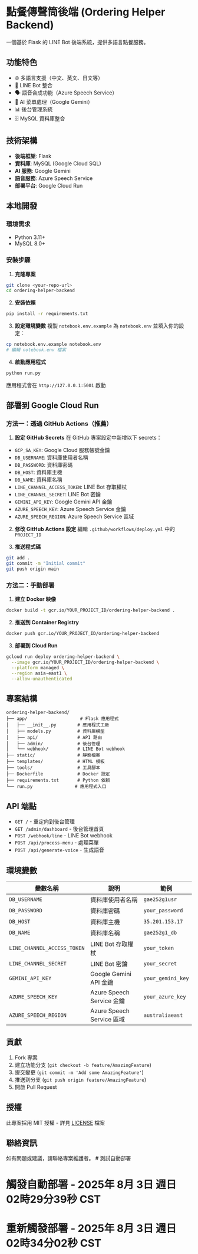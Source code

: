 # 點餐傳聲筒後端 (Ordering Helper Backend)

一個基於 Flask 的 LINE Bot 後端系統，提供多語言點餐服務。

## 功能特色

- 🌐 多語言支援（中文、英文、日文等）
- 🤖 LINE Bot 整合
- 🗣️ 語音合成功能（Azure Speech Service）
- 🧠 AI 菜單處理（Google Gemini）
- 📊 後台管理系統
- 🗄️ MySQL 資料庫整合

## 技術架構

- **後端框架**: Flask
- **資料庫**: MySQL (Google Cloud SQL)
- **AI 服務**: Google Gemini
- **語音服務**: Azure Speech Service
- **部署平台**: Google Cloud Run

## 本地開發

### 環境需求
- Python 3.11+
- MySQL 8.0+

### 安裝步驟

1. **克隆專案**
```bash
git clone <your-repo-url>
cd ordering-helper-backend
```

2. **安裝依賴**
```bash
pip install -r requirements.txt
```

3. **設定環境變數**
複製 `notebook.env.example` 為 `notebook.env` 並填入你的設定：
```bash
cp notebook.env.example notebook.env
# 編輯 notebook.env 檔案
```

4. **啟動應用程式**
```bash
python run.py
```

應用程式會在 `http://127.0.0.1:5001` 啟動

## 部署到 Google Cloud Run

### 方法一：透過 GitHub Actions（推薦）

1. **設定 GitHub Secrets**
在 GitHub 專案設定中新增以下 secrets：
- `GCP_SA_KEY`: Google Cloud 服務帳號金鑰
- `DB_USERNAME`: 資料庫使用者名稱
- `DB_PASSWORD`: 資料庫密碼
- `DB_HOST`: 資料庫主機
- `DB_NAME`: 資料庫名稱
- `LINE_CHANNEL_ACCESS_TOKEN`: LINE Bot 存取權杖
- `LINE_CHANNEL_SECRET`: LINE Bot 密鑰
- `GEMINI_API_KEY`: Google Gemini API 金鑰
- `AZURE_SPEECH_KEY`: Azure Speech Service 金鑰
- `AZURE_SPEECH_REGION`: Azure Speech Service 區域

2. **修改 GitHub Actions 設定**
編輯 `.github/workflows/deploy.yml` 中的 `PROJECT_ID`

3. **推送程式碼**
```bash
git add .
git commit -m "Initial commit"
git push origin main
```

### 方法二：手動部署

1. **建立 Docker 映像**
```bash
docker build -t gcr.io/YOUR_PROJECT_ID/ordering-helper-backend .
```

2. **推送到 Container Registry**
```bash
docker push gcr.io/YOUR_PROJECT_ID/ordering-helper-backend
```

3. **部署到 Cloud Run**
```bash
gcloud run deploy ordering-helper-backend \
  --image gcr.io/YOUR_PROJECT_ID/ordering-helper-backend \
  --platform managed \
  --region asia-east1 \
  --allow-unauthenticated
```

## 專案結構

```
ordering-helper-backend/
├── app/                    # Flask 應用程式
│   ├── __init__.py        # 應用程式工廠
│   ├── models.py          # 資料庫模型
│   ├── api/               # API 路由
│   ├── admin/             # 後台管理
│   └── webhook/           # LINE Bot webhook
├── static/                # 靜態檔案
├── templates/             # HTML 模板
├── tools/                 # 工具腳本
├── Dockerfile             # Docker 設定
├── requirements.txt       # Python 依賴
└── run.py                # 應用程式入口
```

## API 端點

- `GET /` - 重定向到後台管理
- `GET /admin/dashboard` - 後台管理首頁
- `POST /webhook/line` - LINE Bot webhook
- `POST /api/process-menu` - 處理菜單
- `POST /api/generate-voice` - 生成語音

## 環境變數

| 變數名稱 | 說明 | 範例 |
|---------|------|------|
| `DB_USERNAME` | 資料庫使用者名稱 | `gae252g1usr` |
| `DB_PASSWORD` | 資料庫密碼 | `your_password` |
| `DB_HOST` | 資料庫主機 | `35.201.153.17` |
| `DB_NAME` | 資料庫名稱 | `gae252g1_db` |
| `LINE_CHANNEL_ACCESS_TOKEN` | LINE Bot 存取權杖 | `your_token` |
| `LINE_CHANNEL_SECRET` | LINE Bot 密鑰 | `your_secret` |
| `GEMINI_API_KEY` | Google Gemini API 金鑰 | `your_gemini_key` |
| `AZURE_SPEECH_KEY` | Azure Speech Service 金鑰 | `your_azure_key` |
| `AZURE_SPEECH_REGION` | Azure Speech Service 區域 | `australiaeast` |

## 貢獻

1. Fork 專案
2. 建立功能分支 (`git checkout -b feature/AmazingFeature`)
3. 提交變更 (`git commit -m 'Add some AmazingFeature'`)
4. 推送到分支 (`git push origin feature/AmazingFeature`)
5. 開啟 Pull Request

## 授權

此專案採用 MIT 授權 - 詳見 [LICENSE](LICENSE) 檔案

## 聯絡資訊

如有問題或建議，請聯絡專案維護者。 # 測試自動部署
# 觸發自動部署 - 2025年 8月 3日 週日 02時29分39秒 CST
# 重新觸發部署 - 2025年 8月 3日 週日 02時34分02秒 CST
